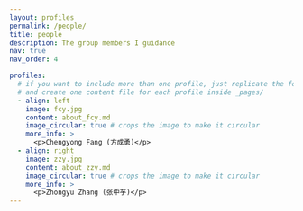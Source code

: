 ```yaml
---
layout: profiles
permalink: /people/
title: people
description: The group members I guidance
nav: true
nav_order: 4

profiles:
  # if you want to include more than one profile, just replicate the following block
  # and create one content file for each profile inside _pages/
  - align: left
    image: fcy.jpg
    content: about_fcy.md
    image_circular: true # crops the image to make it circular
    more_info: >
      <p>Chengyong Fang (方成勇)</p>
  - align: right
    image: zzy.jpg
    content: about_zzy.md
    image_circular: true # crops the image to make it circular
    more_info: >
      <p>Zhongyu Zhang (张中芋)</p>
---
```

